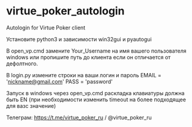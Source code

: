 # virtue_poker_autologin
Аutologin for Virtue Poker client
 
 Установите python3 и зависимости win32gui и pyautogui


В open_vp.cmd замените Your_Username на имя вашего пользователя windows
или пропишите путь до клиента если он отличается от дефолтного.

В login.py измените строки на ваши логин и пароль
EMAIL = 'nickname@gmail.com'
PASS = 'password'

Запуск в windows через open_vp.cmd раскладка клавиатуры должна быть EN
(при необходимости изменить timeout на более подходящее для вазс значение)

Телеграм: https://t.me/virtue_poker_ru / @virtue_poker_ru
